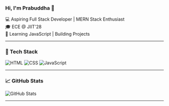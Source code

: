 ### Hi, I'm Prabuddha 👋

💻 Aspiring Full Stack Developer | MERN Stack Enthusiast  
🎓 ECE @ JIIT'28  
🌱 Learning JavaScript | Building Projects

---

### 🔧 Tech Stack
![HTML](https://img.shields.io/badge/HTML-E34F26?logo=html5&logoColor=white)
![CSS](https://img.shields.io/badge/CSS-1572B6?logo=css3&logoColor=white)
![JavaScript](https://img.shields.io/badge/JavaScript-F7DF1E?logo=javascript&logoColor=black)

---

### 📈 GitHub Stats
![GitHub Stats](https://github-readme-stats.vercel.app/api?username=yourusername&show_icons=true)

---
